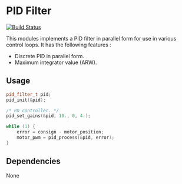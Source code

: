 # PID Filter
[![Build Status](https://travis-ci.org/cvra/pid.png)](https://travis-ci.org/cvra/pid)

This modules implements a PID filter in parallel form for use in various control loops.
It has the following features :

* Discrete PID in parallel form.
* Maximum integrator value (ARW).


## Usage
```cpp
pid_filter_t pid;
pid_init(&pid);

/* PD controller. */
pid_set_gains(&pid, 10., 0, 4.);

while (1) {
    error = consign - motor_position;
    motor_pwm = pid_process(&pid, error);
}

```

## Dependencies
None
